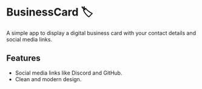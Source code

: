 # BusinessCard 🏷️

A simple app to display a digital business card with your contact details and social media links.

## Features

- Social media links like Discord and GitHub.
- Clean and modern design.
